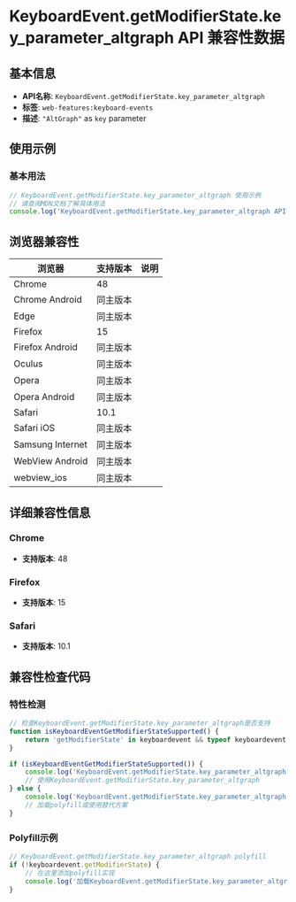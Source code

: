 # KeyboardEvent.getModifierState.key_parameter_altgraph API 兼容性数据

## 基本信息

- **API名称**: `KeyboardEvent.getModifierState.key_parameter_altgraph`
- **标签**: `web-features:keyboard-events`
- **描述**: `"AltGraph"` as `key` parameter

## 使用示例

### 基本用法

```javascript
// KeyboardEvent.getModifierState.key_parameter_altgraph 使用示例
// 请查阅MDN文档了解具体用法
console.log('KeyboardEvent.getModifierState.key_parameter_altgraph API');
```

## 浏览器兼容性

| 浏览器 | 支持版本 | 说明 |
|--------|----------|------|
| Chrome | 48 |  |
| Chrome Android | 同主版本 |  |
| Edge | 同主版本 |  |
| Firefox | 15 |  |
| Firefox Android | 同主版本 |  |
| Oculus | 同主版本 |  |
| Opera | 同主版本 |  |
| Opera Android | 同主版本 |  |
| Safari | 10.1 |  |
| Safari iOS | 同主版本 |  |
| Samsung Internet | 同主版本 |  |
| WebView Android | 同主版本 |  |
| webview_ios | 同主版本 |  |

## 详细兼容性信息

### Chrome

- **支持版本**: 48

### Firefox

- **支持版本**: 15

### Safari

- **支持版本**: 10.1

## 兼容性检查代码

### 特性检测

```javascript
// 检查KeyboardEvent.getModifierState.key_parameter_altgraph是否支持
function isKeyboardEventGetModifierStateSupported() {
    return 'getModifierState' in keyboardevent && typeof keyboardevent.getModifierState === 'function';
}

if (isKeyboardEventGetModifierStateSupported()) {
    console.log('KeyboardEvent.getModifierState.key_parameter_altgraph 支持');
    // 使用KeyboardEvent.getModifierState.key_parameter_altgraph
} else {
    console.log('KeyboardEvent.getModifierState.key_parameter_altgraph 不支持，需要polyfill');
    // 加载polyfill或使用替代方案
}
```

### Polyfill示例

```javascript
// KeyboardEvent.getModifierState.key_parameter_altgraph polyfill
if (!keyboardevent.getModifierState) {
    // 在这里添加polyfill实现
    console.log('加载KeyboardEvent.getModifierState.key_parameter_altgraph polyfill');
}
```


